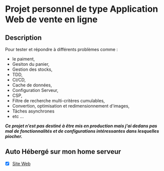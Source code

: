 # Projet personnel de type Application Web de vente en ligne

## Description

Pour tester et répondre à différents problèmes comme :

- le paiment, 
- Gesiton du panier,
- Gestion des stocks,
- TDD, 
- CI/CD, 
- Cache de données, 
- Configuration Serveur,
- CSP, 
- Filtre de recherche multi-critères cumulables, 
- Convertion, optimisation et redimensionnement d'images, 
- Tâches asynchrones 
- etc ...

***Ce projet n'est pas destiné à être mis en production mais j'ai dedans pas mal de fonctionnalités et de configurations intéressantes dans lesquelles piocher.***

## Auto Hébergé sur mon home serveur

- [x] [Site Web](http://storeproject.simschab.cloud/)


